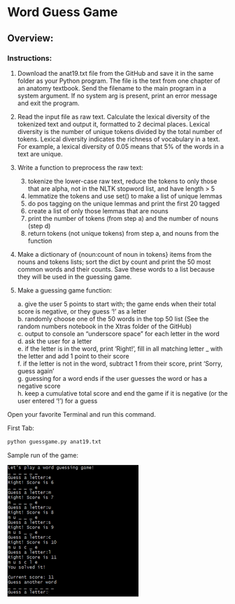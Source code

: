# Word Guess Game

## Overview:

### Instructions:
1. Download the anat19.txt file from the GitHub and save it in the same folder as your Python program. The file is the text from one chapter of an anatomy textbook. Send the filename to the main program in a system argument. If no system arg is present, print an error message and exit the program.
2. Read the input file as raw text. Calculate the lexical diversity of the tokenized text and output it, formatted to 2 decimal places. Lexical diversity is the number of unique tokens divided by the total number of tokens. Lexical diversity indicates the richness of vocabulary in a text. For example, a lexical diversity of 0.05 means that 5% of the words in a text are unique.
3. Write a function to preprocess the raw text:

    3. tokenize the lower-case raw text, reduce the tokens to only those that are alpha, not in the NLTK stopword list, and have length > 5  
    3. lemmatize the tokens and use set() to make a list of unique lemmas  
    3. do pos tagging on the unique lemmas and print the first 20 tagged  
    3. create a list of only those lemmas that are nouns  
    3. print the number of tokens (from step a) and the number of nouns (step d)  
    3. return tokens (not unique tokens) from step a, and nouns from the function  

4. Make a dictionary of {noun:count of noun in tokens} items from the nouns and tokens lists; sort the dict by count and print the 50 most common words and their counts. Save these words to a list because they will be used in the guessing game.
5. Make a guessing game function:

    a. give the user 5 points to start with; the game ends when their total score is negative, or they guess ‘!’ as a letter  
    b. randomly choose one of the 50 words in the top 50 list (See the random numbers notebook in the Xtras folder of the GitHub)  
    c. output to console an “underscore space” for each letter in the word  
    d. ask the user for a letter  
    e. if the letter is in the word, print ‘Right!’, fill in all matching letter _ with the letter and add 1 point to their score  
    f. if the letter is not in the word, subtract 1 from their score, print ‘Sorry, guess again’  
    g. guessing for a word ends if the user guesses the word or has a negative score  
    h. keep a cumulative total score and end the game if it is negative (or the user entered ‘!’) for a guess  


Open your favorite Terminal and run this command.

First Tab:

```sh
python guessgame.py anat19.txt
```

Sample run of the game:

<img src="sample_run.png" data-canonical-src="https://gyazo.com/eb5c5741b6a9a16c692170a41a49c858.png" width="300" height="300" />